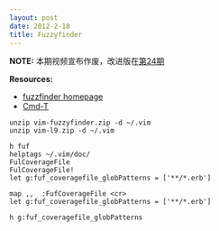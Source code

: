 ```yaml
---
layout: post
date: 2012-2-18
title: Fuzzyfinder
---
```

__NOTE:__ 本期视频宣布作废，改进版在[第24期](http://happycasts.net/episodes/24)

__Resources:__

- [fuzzfinder homepage](http://www.vim.org/scripts/script.php?script_id=1984)
- [Cmd-T](https://wincent.com/products/command-t)

~~~
unzip vim-fuzzyfinder.zip -d ~/.vim
unzip vim-l9.zip -d ~/.vim 
~~~

~~~
h fuf 
helptags ~/.vim/doc/ 
FulCoverageFile 
FulCoverageFile! 
let g:fuf_coveragefile_globPatterns = ['**/*.erb']
~~~

~~~
map ,,  :FufCoverageFile <cr> 
let g:fuf_coveragefile_globPatterns = ['**/*.erb'] 
~~~

~~~
h g:fuf_coveragefile_globPatterns 
~~~

